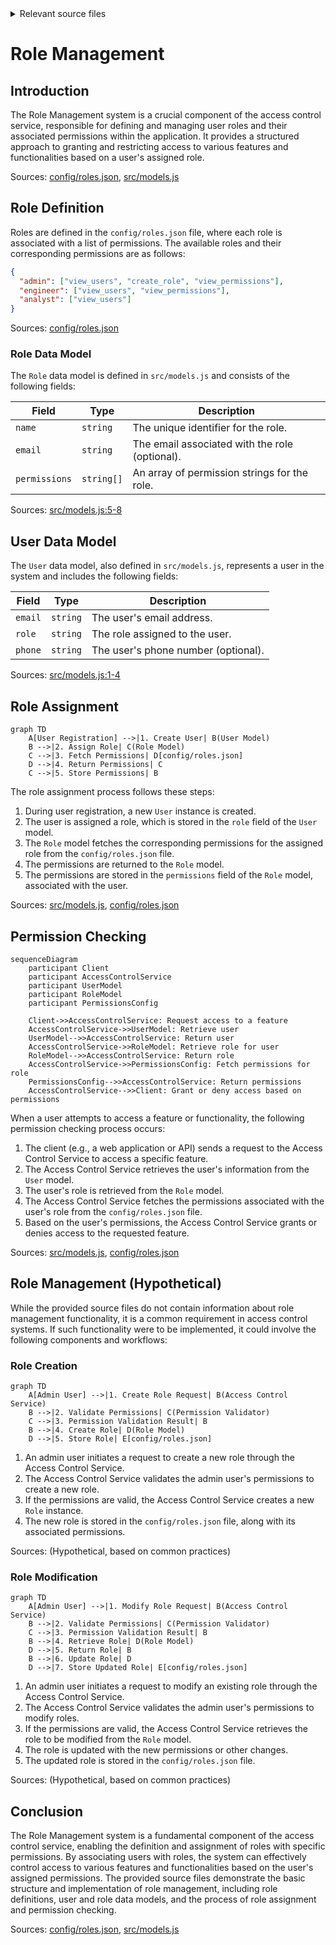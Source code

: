 <details>
<summary>Relevant source files</summary>

The following files were used as context for generating this wiki page:

- [config/roles.json](https://github.com/agattani123/access-control-service/blob/main/config/roles.json)
- [src/models.js](https://github.com/agattani123/access-control-service/blob/main/src/models.js)
</details>

# Role Management

## Introduction

The Role Management system is a crucial component of the access control service, responsible for defining and managing user roles and their associated permissions within the application. It provides a structured approach to granting and restricting access to various features and functionalities based on a user's assigned role.

Sources: [config/roles.json](), [src/models.js]()

## Role Definition

Roles are defined in the `config/roles.json` file, where each role is associated with a list of permissions. The available roles and their corresponding permissions are as follows:

```json
{
  "admin": ["view_users", "create_role", "view_permissions"],
  "engineer": ["view_users", "view_permissions"],
  "analyst": ["view_users"]
}
```

Sources: [config/roles.json]()

### Role Data Model

The `Role` data model is defined in `src/models.js` and consists of the following fields:

| Field       | Type     | Description                                     |
|-------------|----------|--------------------------------------------------|
| `name`      | `string` | The unique identifier for the role.             |
| `email`     | `string` | The email associated with the role (optional).  |
| `permissions` | `string[]` | An array of permission strings for the role. |

Sources: [src/models.js:5-8]()

## User Data Model

The `User` data model, also defined in `src/models.js`, represents a user in the system and includes the following fields:

| Field   | Type     | Description                                 |
|---------|----------|---------------------------------------------|
| `email` | `string` | The user's email address.                   |
| `role`  | `string` | The role assigned to the user.              |
| `phone` | `string` | The user's phone number (optional).        |

Sources: [src/models.js:1-4]()

## Role Assignment

```mermaid
graph TD
    A[User Registration] -->|1. Create User| B(User Model)
    B -->|2. Assign Role| C(Role Model)
    C -->|3. Fetch Permissions| D[config/roles.json]
    D -->|4. Return Permissions| C
    C -->|5. Store Permissions| B
```

The role assignment process follows these steps:

1. During user registration, a new `User` instance is created.
2. The user is assigned a role, which is stored in the `role` field of the `User` model.
3. The `Role` model fetches the corresponding permissions for the assigned role from the `config/roles.json` file.
4. The permissions are returned to the `Role` model.
5. The permissions are stored in the `permissions` field of the `Role` model, associated with the user.

Sources: [src/models.js](), [config/roles.json]()

## Permission Checking

```mermaid
sequenceDiagram
    participant Client
    participant AccessControlService
    participant UserModel
    participant RoleModel
    participant PermissionsConfig

    Client->>AccessControlService: Request access to a feature
    AccessControlService->>UserModel: Retrieve user
    UserModel-->>AccessControlService: Return user
    AccessControlService->>RoleModel: Retrieve role for user
    RoleModel-->>AccessControlService: Return role
    AccessControlService->>PermissionsConfig: Fetch permissions for role
    PermissionsConfig-->>AccessControlService: Return permissions
    AccessControlService-->>Client: Grant or deny access based on permissions
```

When a user attempts to access a feature or functionality, the following permission checking process occurs:

1. The client (e.g., a web application or API) sends a request to the Access Control Service to access a specific feature.
2. The Access Control Service retrieves the user's information from the `User` model.
3. The user's role is retrieved from the `Role` model.
4. The Access Control Service fetches the permissions associated with the user's role from the `config/roles.json` file.
5. Based on the user's permissions, the Access Control Service grants or denies access to the requested feature.

Sources: [src/models.js](), [config/roles.json]()

## Role Management (Hypothetical)

While the provided source files do not contain information about role management functionality, it is a common requirement in access control systems. If such functionality were to be implemented, it could involve the following components and workflows:

### Role Creation

```mermaid
graph TD
    A[Admin User] -->|1. Create Role Request| B(Access Control Service)
    B -->|2. Validate Permissions| C(Permission Validator)
    C -->|3. Permission Validation Result| B
    B -->|4. Create Role| D(Role Model)
    D -->|5. Store Role| E[config/roles.json]
```

1. An admin user initiates a request to create a new role through the Access Control Service.
2. The Access Control Service validates the admin user's permissions to create a new role.
3. If the permissions are valid, the Access Control Service creates a new `Role` instance.
4. The new role is stored in the `config/roles.json` file, along with its associated permissions.

Sources: (Hypothetical, based on common practices)

### Role Modification

```mermaid
graph TD
    A[Admin User] -->|1. Modify Role Request| B(Access Control Service)
    B -->|2. Validate Permissions| C(Permission Validator)
    C -->|3. Permission Validation Result| B
    B -->|4. Retrieve Role| D(Role Model)
    D -->|5. Return Role| B
    B -->|6. Update Role| D
    D -->|7. Store Updated Role| E[config/roles.json]
```

1. An admin user initiates a request to modify an existing role through the Access Control Service.
2. The Access Control Service validates the admin user's permissions to modify roles.
3. If the permissions are valid, the Access Control Service retrieves the role to be modified from the `Role` model.
4. The role is updated with the new permissions or other changes.
5. The updated role is stored in the `config/roles.json` file.

Sources: (Hypothetical, based on common practices)

## Conclusion

The Role Management system is a fundamental component of the access control service, enabling the definition and assignment of roles with specific permissions. By associating users with roles, the system can effectively control access to various features and functionalities based on the user's assigned permissions. The provided source files demonstrate the basic structure and implementation of role management, including role definitions, user and role data models, and the process of role assignment and permission checking.

Sources: [config/roles.json](), [src/models.js]()